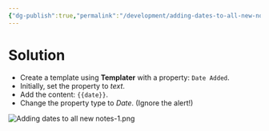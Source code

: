 ```yaml
---
{"dg-publish":true,"permalink":"/development/adding-dates-to-all-new-notes/","hide":true,"tags":["type/tutorial"],"created":"2024-12-17T22:15:37.307+01:00","updated":"2024-12-17T22:45:01.131+01:00"}
---
```


# Solution

- Create a template using **Templater** with a property: `Date Added`.
- Initially, set the property to *text*.
- Add the content: `{{date}}`.
- Change the property type to *Date*. (Ignore the alert!)

![Adding dates to all new notes-1.png](/img/user/Development/_media/Adding%20dates%20to%20all%20new%20notes-1.png)


